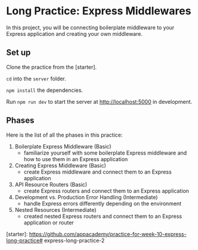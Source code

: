 # Long Practice: Express Middlewares

In this project, you will be connecting boilerplate middleware to your Express
application and creating your own middleware.

## Set up

Clone the practice from the [starter].

`cd` into the `server` folder.

`npm install` the dependencies.

Run `npm run dev` to start the server at [http://localhost:5000] in
development.

[http://localhost:5000]: http://localhost:5000

## Phases

Here is the list of all the phases in this practice:

1. Boilerplate Express Middleware (Basic)
   - familiarize yourself with some boilerplate Express middleware and how to
     use them in an Express application
2. Creating Express Middleware (Basic)
   - create Express middleware and connect them to an Express application
3. API Resource Routers (Basic)
   - create Express routers and connect them to an Express application
4. Development vs. Production Error Handling (Intermediate)
   - handle Express errors differently depending on the environment
5. Nested Resources (Intermediate)
   - created nested Express routers and connect them to an Express application
     or router

[starter]: https://github.com/appacademy/practice-for-week-10-express-long-practice# express-long-practice-2
